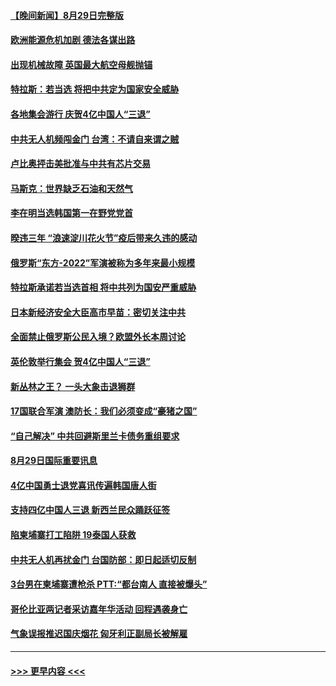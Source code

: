 #### [【晚间新闻】8月29日完整版](../pages/prog202/a103514031.md?t=08301201) 
#### [欧洲能源危机加剧 德法各谋出路](../pages/prog202/a103513881.md?t=08301201) 
#### [出现机械故障 英国最大航空母舰抛锚](../pages/prog202/a103513878.md?t=08301201) 
#### [特拉斯：若当选 将把中共定为国家安全威胁](../pages/prog202/a103513876.md?t=08301201) 
#### [各地集会游行 庆贺4亿中国人“三退”](../pages/prog202/a103513720.md?t=08301201) 
#### [中共无人机频闯金门 台湾：不请自来谓之贼](../pages/prog202/a103513804.md?t=08301201) 
#### [卢比奥抨击美批准与中共有芯片交易](../pages/prog202/a103513760.md?t=08301201) 
#### [马斯克：世界缺乏石油和天然气](../pages/prog202/a103513702.md?t=08301201) 
#### [李在明当选韩国第一在野党党首](../pages/prog202/a103513718.md?t=08301201) 
#### [暌违三年 “浪速淀川花火节”疫后带来久违的感动](../pages/prog202/a103513722.md?t=08301201) 
#### [俄罗斯“东方-2022”军演被称为多年来最小规模](../pages/prog202/a103513609.md?t=08301201) 
#### [特拉斯承诺若当选首相 将中共列为国安严重威胁](../pages/prog202/a103513591.md?t=08301201) 
#### [日本新经济安全大臣高市早苗：密切关注中共](../pages/prog202/a103513585.md?t=08301201) 
#### [全面禁止俄罗斯公民入境？欧盟外长本周讨论](../pages/prog202/a103513580.md?t=08301201) 
#### [英伦敦举行集会 贺4亿中国人“三退”](../pages/prog202/a103513457.md?t=08301201) 
#### [新丛林之王？ 一头大象击退狮群](../pages/prog202/a103513480.md?t=08301201) 
#### [17国联合军演 澳防长：我们必须变成“豪猪之国”](../pages/prog202/a103513485.md?t=08301201) 
#### [“自己解决” 中共回避斯里兰卡债务重组要求](../pages/prog202/a103513490.md?t=08301201) 
#### [8月29日国际重要讯息](../pages/prog202/a103513441.md?t=08301201) 
#### [4亿中国勇士退党喜讯传遍韩国唐人街](../pages/prog202/a103513430.md?t=08301201) 
#### [支持四亿中国人三退 新西兰民众踊跃征签](../pages/prog202/a103513419.md?t=08301201) 
#### [陷柬埔寨打工陷阱 19泰国人获救](../pages/prog202/a103513385.md?t=08301201) 
#### [中共无人机再扰金门 台国防部：即日起适切反制](../pages/prog202/a103513362.md?t=08301201) 
#### [3台男在柬埔寨遭枪杀 PTT:“都台南人 直接被爆头”](../pages/prog202/a103513288.md?t=08301201) 
#### [哥伦比亚两记者采访嘉年华活动 回程遇袭身亡](../pages/prog202/a103513268.md?t=08301201) 
#### [气象误报推迟国庆烟花 匈牙利正副局长被解雇](../pages/prog202/a103513152.md?t=08301201) 

----
#### [ >>> 更早内容 <<< ](../indexes/prog202-earlier.md)
